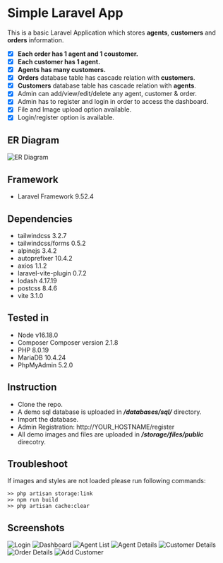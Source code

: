 # Simple Laravel App

This is a basic Laravel Application which stores **agents**, **customers** and **orders** information. 
 - [x] **Each order has 1 agent and 1 coustomer.**
 - [x] **Each customer has 1 agent.** 
 - [x] **Agents has many  customers.**
 - [x] **Orders** database table has cascade relation with **customers**.
 - [x] **Customers** database table has cascade relation with **agents**.
 - [x] Admin can add/view/edit/delete any agent, customer & order.
 - [x] Admin has to register and login in order to access the dashboard.
 - [x] File and Image upload option available.
 - [x] Login/register option is available.
## ER Diagram
![ER Diagram](https://reasadazim.com/wp-content/uploads/2023/02/simple-laravel-app.jpg)

## Framework
 - Laravel Framework 9.52.4 
## Dependencies
 - tailwindcss 3.2.7
 - tailwindcss/forms 0.5.2
 - alpinejs 3.4.2
 - autoprefixer 10.4.2
 - axios 1.1.2
 - laravel-vite-plugin 0.7.2 
 - lodash 4.17.19
 - postcss 8.4.6
 - vite 3.1.0
## Tested in
 - Node v16.18.0
 - Composer Composer version 2.1.8
 - PHP 8.0.19
 - MariaDB 10.4.24
 - PhpMyAdmin 5.2.0
   
## Instruction
 - Clone the repo.
 - A demo sql database is uploaded in ***/databases/sql/*** directory.
 - Import the database.
 - Admin Registration: http://YOUR_HOSTNAME/register
 - All demo images and files are uploaded in ***/storage/files/public*** direcotry.

## Troubleshoot
If images and styles are not loaded please run following commands:
```
>> php artisan storage:link
>> npm run build
>> php artisan cache:clear
```
## Screenshots
![Login](https://reasadazim.com/wp-content/uploads/2023/02/1.png)
![Dashboard](https://reasadazim.com/wp-content/uploads/2023/02/2.png)
![Agent List](https://reasadazim.com/wp-content/uploads/2023/02/3.png)
![Agent Details](https://reasadazim.com/wp-content/uploads/2023/02/4.png)
![Customer Details](https://reasadazim.com/wp-content/uploads/2023/02/6.png)
![Order Details](https://reasadazim.com/wp-content/uploads/2023/02/5.png)
![Add Customer](https://reasadazim.com/wp-content/uploads/2023/02/7.png)